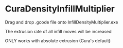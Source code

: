 # CuraDensityInfillMultiplier
Drag and drop .gcode file onto InfillDensityMultiplier.exe

The extrusion rate of all infill moves will be increased

ONLY works with absolute extrusion (Cura's default)
